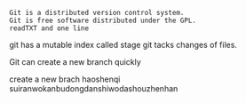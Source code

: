 ```
Git is a distributed version control system.
Git is free software distributed under the GPL.
readTXT and one line
```

git has a mutable index called stage git tacks changes of files.

Git  can create  a new branch quickly



create a new brach haoshenqi suiranwokanbudongdanshiwodashouzhenhan